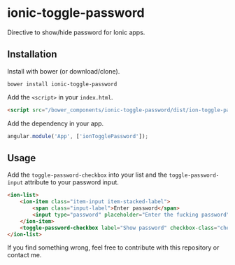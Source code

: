 # ionic-toggle-password
Directive to show/hide password for Ionic apps.

## Installation

Install with bower (or download/clone).
```shell
bower install ionic-toggle-password
```

Add the `<script>` in your `index.html`.
```html
<script src="/bower_components/ionic-toggle-password/dist/ion-toggle-password.min.js"></script>
```

Add the dependency in your app.
```javascript
angular.module('App', ['ionTogglePassword']);
```
## Usage

Add the `toggle-password-checkbox` into your list and the `toggle-password-input` attribute to your password input.
```html
<ion-list>
	<ion-item class="item-input item-stacked-label">
		<span class="input-label">Enter password</span>
		<input type="password" placeholder="Enter the fucking password" toggle-password-input />
	</ion-item>
	<toggle-password-checkbox label="Show password" checkbox-class="checkbox-balanced"></toggle-password-checkbox>
</ion-list>
```

If you find something wrong, feel free to contribute with this repository or contact me.